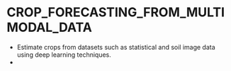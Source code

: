 # CROP_FORECASTING_FROM_MULTIMODAL_DATA
* Estimate crops from datasets such as statistical and soil image data using deep learning techniques.
*
